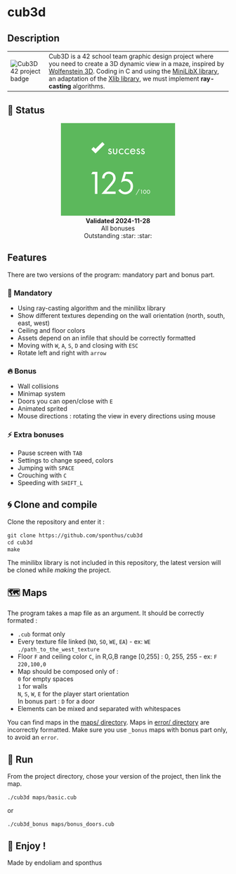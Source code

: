 # **cub3d**

## Description
<table>
  <tr>
    <td>
      <img src="https://github.com/ayogun/42-project-badges/blob/main/badges/cub3dm.png" alt="Cub3D 42 project badge" width="400"/>
    </td>
    <td>
      Cub3D is a 42 school team graphic design project where you need to create a 3D dynamic view in a maze, inspired by <a href="http://users.atw.hu/wolf3d/">Wolfenstein 3D</a>.
      Coding in C and using the <a href="https://github.com/42Paris/minilibx-linux">MiniLibX library</a>, an adaptation of the <a href="https://www.x.org/archive/X11R7.5/doc/libX11/libX11.html">Xlib library</a>, we must implement <strong>ray-casting</strong> algorithms.
    </td>
  </tr>
</table>

## :memo: Status
<p align="center">
  <img src="https://github.com/sponthus/assets/blob/main/42school/scores/125.png" alt="125 grade"/>
  <br><strong>Validated 2024-11-28</strong>
  <br>All bonuses
  <br>Outstanding :star: :star:
</p>

## Features
There are two versions of the program: mandatory part and bonus part.
### :orange_book: Mandatory
+ Using ray-casting algorithm and the minilibx library
+ Show different textures depending on the wall orientation (north, south, east, west)
+ Ceiling and floor colors
+ Assets depend on an infile that should be correctly formatted
+ Moving with `W`, `A`, `S`, `D` and closing with `ESC`
+ Rotate left and right with `arrow`

### :fire:  Bonus
+ Wall collisions
+ Minimap system
+ Doors you can open/close with `E`
+ Animated sprited
+ Mouse directions : rotating the view in every directions using mouse
  
### :zap: Extra bonuses
+ Pause screen with `TAB`
+ Settings to change speed, colors
+ Jumping with `SPACE`
+ Crouching with `C`
+ Speeding with `SHIFT_L`

## :cyclone: Clone and compile
Clone the repository and enter it :
```shell
git clone https://github.com/sponthus/cub3d
cd cub3d
make
```
The minilibx library is not included in this repository, the latest version will be cloned while *making* the project.

## :world_map: Maps
The program takes a map file as an argument. It should be correctly formated : 
* `.cub` format only
* Every texture file linked (`NO`, `SO`, `WE`, `EA`) - ex: `WE ./path_to_the_west_texture`
* Floor `F` and ceiling color `C`, in R,G,B range [0,255] : 0, 255, 255 - ex: `F 220,100,0`
* Map should be composed only of :  
    `0` for empty spaces  
    `1` for walls  
    `N`, `S`, `W`, `E` for the player start orientation  
    In bonus part : `D` for a door  
* Elements can be mixed and separated with whitespaces

You can find maps in the [maps/ directory](maps/). Maps in [error/ directory](maps/error/) are incorrectly formatted. 
Make sure you use `_bonus` maps with bonus part only, to avoid an `error`.

## 	:runner: Run
From the project directory, chose your version of the project, then link the map.
```shell
./cub3d maps/basic.cub
```
or
```shell
./cub3d_bonus maps/bonus_doors.cub
```
:hugs: Enjoy !
---
Made by endoliam and sponthus
